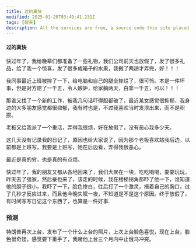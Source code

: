 ```yaml
---
title: 过的真快
modified: 2025-01-20T03:49:41.231Z
tags: [聊天]
description: All the services are free, a source code this site placed on github repository and intergration with netlify service, another service that you can use is github page for hosting your own static site.
---
```


#### 过的真快

快过年了，我给晚辈们都准备了一些礼物，我们公司前天也放假了，发了很多礼品，给了我一个惊喜，发了很多成箱子的水果，我搬了两趟才弄完，好！！！

我同事最近上班被摔了一下，给电脑和自己的腿全摔烂了，很可怜。本是一件坏事，但是对方赔了一千五，令人嫉妒，给家躺两天，白拿一千五，可以！！！

那谁又找了一个新的工作，被我几句话吓得胆都破了，最近某女感觉很抑郁，我身边的大多朋友感觉都很抑郁，我有时也是，不过我喜欢当时发泄出来，而不是积攒。

老板又给我派了一个重活，弄得我很烦，好在放假了，没有恶心我多少天。

这几天没有记录我的日记了，原因也给大家说了，因为那个老板喜欢站我后边，以前都是上班写，我要是上班写，她在后边看，弄得我很恶心。

最近是真的穷，也是真的有点烦。

快过年了，我的朋友又都从各地回来了，我们大聚在一块，吃吃喝喝，耍耍玩玩，昨天去了强家，然后豪也来了，该走的时候，我在楼梯拐角那吓了他一下，谁知道他的胆子很小，我吓了一下，脸色惨白，往后打了一个激灵，捂着自己的胸口，过了几秒才反应过来，而且他今晚失眠一夜，不知道是不是这个原因。终于放假了，有时间写写日记这个东西了，也算是一件好事.

### 预测

特朗普再次上台，发布了一个什么上台的照片，上次上台脸色喜悦，现在上台，脸色很奇怪，感觉要下重手了，我赌他上台三个月内中止俄乌冲突。

